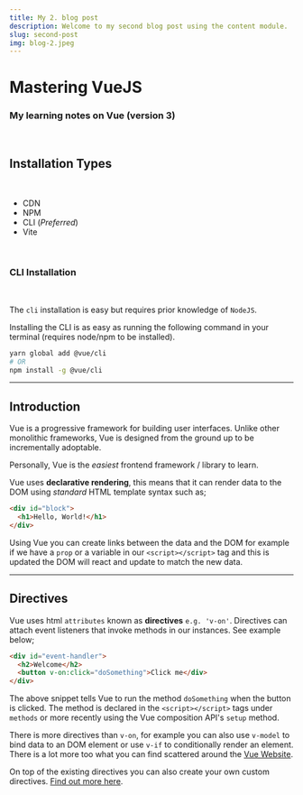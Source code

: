 ```yaml
---
title: My 2. blog post
description: Welcome to my second blog post using the content module.
slug: second-post
img: blog-2.jpeg
---
```


# Mastering VueJS
### My learning notes on Vue (version 3)
<br/>

## Installation Types
<br/>
  
- CDN
- NPM
- CLI (_Preferred_)
- Vite

<br/>

### CLI Installation
<br/>

The `cli` installation is easy but requires prior knowledge of `NodeJS`.

Installing the CLI is as easy as running the following command in your terminal (requires node/npm to be installed).

``` sh
yarn global add @vue/cli
# OR
npm install -g @vue/cli
```

---

## Introduction

Vue is a progressive framework for building user interfaces. Unlike other monolithic frameworks, Vue is designed from the ground up to be incrementally adoptable.

Personally, Vue is the _easiest_ frontend framework / library to learn.

Vue uses __declarative rendering__, this means that it can render data to the DOM using _standard_ HTML template syntax such as;

```html
<div id="block">
  <h1>Hello, World!</h1>
</div>
```

Using Vue you can create links between the data and the DOM for example if we have a `prop` or a variable in our `<script></script>` tag and this is updated the DOM will react and update to match the new data.

---

## Directives

Vue uses html `attributes` known as __directives__ `e.g. 'v-on'`. Directives can attach event listeners that invoke methods in our instances. See example below;

```html
<div id="event-handler">
  <h2>Welcome</h2>
  <button v-on:click="doSomething">Click me</div>
</div>
```

The above snippet tells Vue to run the method `doSomething` when the button is clicked. The method is declared in the `<script></script>` tags under `methods` or more recently using the Vue composition API's `setup` method.

There is more directives than `v-on`, for example you can also use `v-model` to bind data to an DOM element or use `v-if` to conditionally render an element. There is a lot more too what you can find scattered around the [Vue Website](https://v3.vuejs.org/guide/).

On top of the existing directives you can also create your own custom directives. [Find out more here](https://v3.vuejs.org/guide/custom-directive.html#intro).

